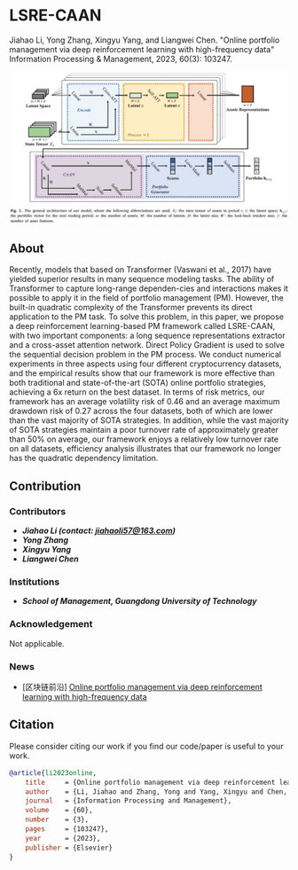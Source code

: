 # LSRE-CAAN
Jiahao Li, Yong Zhang, Xingyu Yang, and Liangwei Chen. "Online portfolio management via deep reinforcement learning with high-frequency data" Information Processing & Management, 2023, 60(3): 103247.

![image](doc/LSRE-CAAN.jpg)

## About
Recently, models that based on Transformer (Vaswani et al., 2017) have yielded superior results in many sequence modeling tasks. The ability of Transformer to capture long-range dependen-cies and interactions makes it possible to apply it in the field of portfolio management (PM). However, the built-in quadratic complexity of the Transformer prevents its direct application to the PM task. To solve this problem, in this paper, we propose a deep reinforcement learning-based PM framework called LSRE-CAAN, with two important components: a long sequence representations extractor and a cross-asset attention network. Direct Policy Gradient is used to solve the sequential decision problem in the PM process. We conduct numerical experiments in three aspects using four different cryptocurrency datasets, and the empirical results show that our framework is more effective than both traditional and state-of-the-art (SOTA) online portfolio strategies, achieving a 6x return on the best dataset. In terms of risk metrics, our framework has an average volatility risk of 0.46 and an average maximum drawdown risk of 0.27 across the four datasets, both of which are lower than the vast majority of SOTA strategies. In addition, while the vast majority of SOTA strategies maintain a poor turnover rate of approximately greater than 50% on average, our framework enjoys a relatively low turnover rate on all datasets, efficiency analysis illustrates that our framework no longer has the quadratic dependency limitation.

## Contribution

### Contributors
* ***Jiahao Li (contact: jiahaoli57@163.com)***
* ***Yong Zhang***
* ***Xingyu Yang***
* ***Liangwei Chen***

### Institutions
* ***School of Management, Guangdong University of Technology***

### Acknowledgement
Not applicable.

### News
* [区块链前沿] [Online portfolio management via deep reinforcement learning with high-frequency data](https://njublockchain.com/wos/view/3684141017)

## Citation
Please consider citing our work if you find our code/paper is useful to your work.
```bibtex
@article{li2023online,
    title     = {Online portfolio management via deep reinforcement learning with high-frequency data},
    author    = {Li, Jiahao and Zhang, Yong and Yang, Xingyu and Chen, Liangwei},
    journal   = {Information Processing and Management},
    volume    = {60},
    number    = {3},
    pages     = {103247},
    year      = {2023},
    publisher = {Elsevier}
}
```
 
